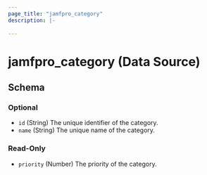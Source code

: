 ```yaml
---
page_title: "jamfpro_category"
description: |-
  
---
```


# jamfpro_category (Data Source)


<!-- schema generated by tfplugindocs -->
## Schema

### Optional

- `id` (String) The unique identifier of the category.
- `name` (String) The unique name of the category.

### Read-Only

- `priority` (Number) The priority of the category.